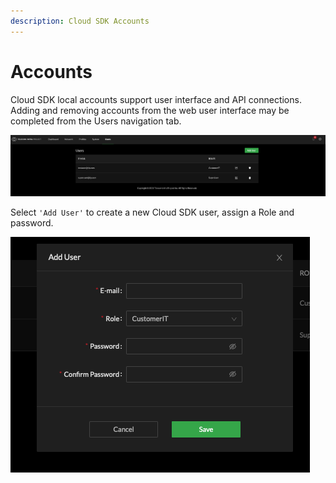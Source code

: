 ```yaml
---
description: Cloud SDK Accounts
---
```


# Accounts

Cloud SDK local accounts support user interface and API connections. Adding and removing accounts from the web user interface may be completed from the Users navigation tab.

![Users - Account Management](../.gitbook/assets/screen-shot-2021-03-28-at-5.38.28-pm.png)

Select `'Add User'` to create a new Cloud SDK user, assign a Role and password.

![Add User in Cloud SDK UI](../.gitbook/assets/screen-shot-2021-03-28-at-5.40.35-pm.png)

